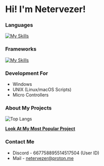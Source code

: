 # Hi! I'm Netervezer!
### Languages
[![My Skills](https://skillicons.dev/icons?i=go,html,css,c,cpp,bash,python)](https://skillicons.dev)
### Frameworks
[![My Skills](https://skillicons.dev/icons?i=mysql)](https://skillicons.dev)
### Development For
+ Windows
+ UNIX (Linux/macOS Scripts)
+ Micro Controllers
### About My Projects
![Top Langs](https://github-readme-stats.vercel.app/api/top-langs/?username=0netervezer0&layout=compact&theme=dracula)

[**Look At My Most Popular Project**](https://github.com/0netervezer0/Omega-DPI-Bypass)
### Contact Me
+ Discord - 667758895514517504 (User ID)
+ Mail - netervezer@proton.me
